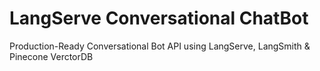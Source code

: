 # LangServe Conversational ChatBot
Production-Ready Conversational Bot API using LangServe, LangSmith &amp; Pinecone VerctorDB
